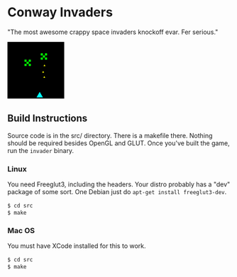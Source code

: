 # Conway Invaders

"The most awesome crappy space invaders knockoff evar. Fer serious."

![Logo](logo.png)

## Build Instructions

Source code is in the src/ directory. There is a makefile there. Nothing should
be required besides OpenGL and GLUT. Once you've built the game, run the
`invader` binary.

### Linux

You need Freeglut3, including the headers. Your distro probably has a "dev"
package of some sort. One Debian just do `apt-get install freeglut3-dev`.

    $ cd src
    $ make

### Mac OS

You must have XCode installed for this to work.

    $ cd src
    $ make

